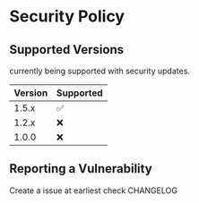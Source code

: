 # Security Policy

## Supported Versions

currently being supported with security updates.

| Version | Supported          |
| ------- | ------------------ |
| 1.5.x   | :white_check_mark: |
| 1.2.x   | :x:                |
| 1.0.0   | :x:                |

## Reporting a Vulnerability

Create a issue at earliest
check CHANGELOG
